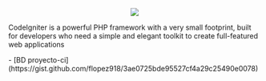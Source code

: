 <p align="center"><img src="https://codeigniter.com/assets/icons/ci-footer.png"></p>
<p>CodeIgniter is a powerful PHP framework with a very small footprint, built for developers who need a simple and elegant toolkit to create full-featured web applications</p>
- [BD proyecto-ci](https://gist.github.com/flopez918/3ae0725bde95527cf4a29c25490e0078)

